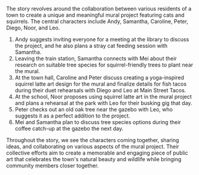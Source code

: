 The story revolves around the collaboration between various residents of a town to create a unique and meaningful mural project featuring cats and squirrels. The central characters include Andy, Samantha, Caroline, Peter, Diego, Noor, and Leo.

1. Andy suggests inviting everyone for a meeting at the library to discuss the project, and he also plans a stray cat feeding session with Samantha.
2. Leaving the train station, Samantha connects with Mei about their research on suitable tree species for squirrel-friendly trees to plant near the mural.
3. At the town hall, Caroline and Peter discuss creating a yoga-inspired squirrel latte art design for the mural and finalize details for fish tacos during their duet rehearsals with Diego and Leo at Main Street Tacos.
4. At the school, Noor proposes using squirrel latte art in the mural project and plans a rehearsal at the park with Leo for their busking gig that day.
5. Peter checks out an old oak tree near the gazebo with Leo, who suggests it as a perfect addition to the project.
6. Mei and Samantha plan to discuss tree species options during their coffee catch-up at the gazebo the next day.

Throughout the story, we see the characters coming together, sharing ideas, and collaborating on various aspects of the mural project. Their collective efforts aim to create a memorable and engaging piece of public art that celebrates the town's natural beauty and wildlife while bringing community members closer together.
